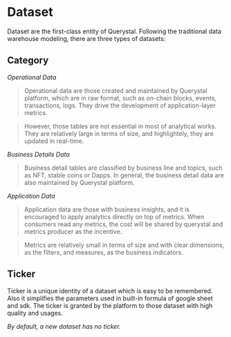 # Dataset

Dataset are the first-class entity of Querystal.
Following the traditional data warehouse modeling, there are three types of datasets:

## Category

*Operational Data*
> Operational data are those created and maintained by Querystal platform, which are in raw format, such as on-chain
> blocks, events, transactions, logs. They drive the development of application-layer metrics.

> However, those tables are not essential in most of analytical works. They are relatively large in terms of size, and
> highlightely, they are updated in real-time.

*Business Details Data*
> Business detail tables are classified by business line and topics, such as NFT, stable coins or Dapps. In general, the
> business detail data are also maintained by Querystal platform.

*Application Data*
> Application data are those with business insights, and it is encouraged to apply analytics directly on top of metrics.
> When consumers read any metrics, the cost will be shared by querystal and metrics producer as the incentive.

> Metrics are relatively small in terms of size and with clear dimensions, as the filters, and measures, as the business
> indicators.

## Ticker

Ticker is a unique identity of a dataset which is easy to be remembered. Also it simplifies the parameters used in
built-in formula of google sheet and sdk. The ticker is granted by the platform to those dataset with high quality and
usages.

*By default, a new dataset has no ticker.*